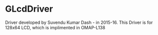 # GLcdDriver 
Driver developed by Suvendu Kumar Dash - in 2015-16. 
This Driver is for 128x64 LCD, 
which is implimented in OMAP-L138
